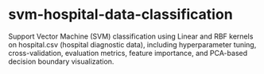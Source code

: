 # svm-hospital-data-classification
Support Vector Machine (SVM) classification using Linear and RBF kernels on hospital.csv (hospital diagnostic data), including hyperparameter tuning, cross-validation, evaluation metrics, feature importance, and PCA-based decision boundary visualization.
